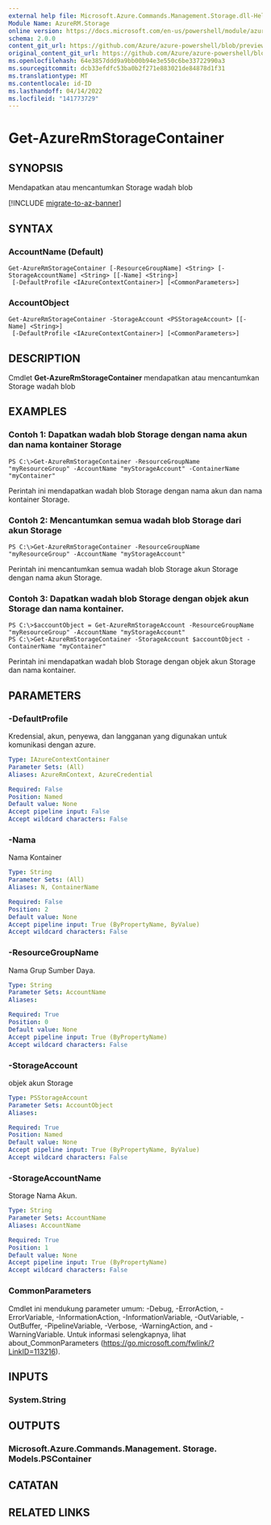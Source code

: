 ```yaml
---
external help file: Microsoft.Azure.Commands.Management.Storage.dll-Help.xml
Module Name: AzureRM.Storage
online version: https://docs.microsoft.com/en-us/powershell/module/azurerm.storage/get-azurermstoragecontainer
schema: 2.0.0
content_git_url: https://github.com/Azure/azure-powershell/blob/preview/src/ResourceManager/Storage/Commands.Management.Storage/help/Get-AzureRmStorageContainer.md
original_content_git_url: https://github.com/Azure/azure-powershell/blob/preview/src/ResourceManager/Storage/Commands.Management.Storage/help/Get-AzureRmStorageContainer.md
ms.openlocfilehash: 64e3857ddd9a9bb00b94e3e550c6be33722990a3
ms.sourcegitcommit: dcb33efdfc53ba0b2f271e883021de84878d1f31
ms.translationtype: MT
ms.contentlocale: id-ID
ms.lasthandoff: 04/14/2022
ms.locfileid: "141773729"
---
```

# Get-AzureRmStorageContainer

## SYNOPSIS
Mendapatkan atau mencantumkan Storage wadah blob

[!INCLUDE [migrate-to-az-banner](../../includes/migrate-to-az-banner.md)]

## SYNTAX

### AccountName (Default)
```
Get-AzureRmStorageContainer [-ResourceGroupName] <String> [-StorageAccountName] <String> [[-Name] <String>]
 [-DefaultProfile <IAzureContextContainer>] [<CommonParameters>]
```

### AccountObject
```
Get-AzureRmStorageContainer -StorageAccount <PSStorageAccount> [[-Name] <String>]
 [-DefaultProfile <IAzureContextContainer>] [<CommonParameters>]
```

## DESCRIPTION
Cmdlet **Get-AzureRmStorageContainer** mendapatkan atau mencantumkan Storage wadah blob

## EXAMPLES

### Contoh 1: Dapatkan wadah blob Storage dengan nama akun dan nama kontainer Storage
```
PS C:\>Get-AzureRmStorageContainer -ResourceGroupName "myResourceGroup" -AccountName "myStorageAccount" -ContainerName "myContainer" 
```

Perintah ini mendapatkan wadah blob Storage dengan nama akun dan nama kontainer Storage.

### Contoh 2: Mencantumkan semua wadah blob Storage dari akun Storage
```
PS C:\>Get-AzureRmStorageContainer -ResourceGroupName "myResourceGroup" -AccountName "myStorageAccount" 
```

Perintah ini mencantumkan semua wadah blob Storage akun Storage dengan nama akun Storage.

### Contoh 3: Dapatkan wadah blob Storage dengan objek akun Storage dan nama kontainer.
```
PS C:\>$accountObject = Get-AzureRmStorageAccount -ResourceGroupName "myResourceGroup" -AccountName "myStorageAccount"
PS C:\>Get-AzureRmStorageContainer -StorageAccount $accountObject -ContainerName "myContainer" 
```

Perintah ini mendapatkan wadah blob Storage dengan objek akun Storage dan nama kontainer.

## PARAMETERS

### -DefaultProfile
Kredensial, akun, penyewa, dan langganan yang digunakan untuk komunikasi dengan azure.

```yaml
Type: IAzureContextContainer
Parameter Sets: (All)
Aliases: AzureRmContext, AzureCredential

Required: False
Position: Named
Default value: None
Accept pipeline input: False
Accept wildcard characters: False
```

### -Nama
Nama Kontainer

```yaml
Type: String
Parameter Sets: (All)
Aliases: N, ContainerName

Required: False
Position: 2
Default value: None
Accept pipeline input: True (ByPropertyName, ByValue)
Accept wildcard characters: False
```

### -ResourceGroupName
Nama Grup Sumber Daya.

```yaml
Type: String
Parameter Sets: AccountName
Aliases: 

Required: True
Position: 0
Default value: None
Accept pipeline input: True (ByPropertyName)
Accept wildcard characters: False
```

### -StorageAccount
objek akun Storage

```yaml
Type: PSStorageAccount
Parameter Sets: AccountObject
Aliases: 

Required: True
Position: Named
Default value: None
Accept pipeline input: True (ByPropertyName, ByValue)
Accept wildcard characters: False
```

### -StorageAccountName
Storage Nama Akun.

```yaml
Type: String
Parameter Sets: AccountName
Aliases: AccountName

Required: True
Position: 1
Default value: None
Accept pipeline input: True (ByPropertyName)
Accept wildcard characters: False
```

### CommonParameters
Cmdlet ini mendukung parameter umum: -Debug, -ErrorAction, -ErrorVariable, -InformationAction, -InformationVariable, -OutVariable, -OutBuffer, -PipelineVariable, -Verbose, -WarningAction, and -WarningVariable. Untuk informasi selengkapnya, lihat about_CommonParameters (https://go.microsoft.com/fwlink/?LinkID=113216).

## INPUTS

### System.String

## OUTPUTS

### Microsoft.Azure.Commands.Management. Storage. Models.PSContainer

## CATATAN

## RELATED LINKS

